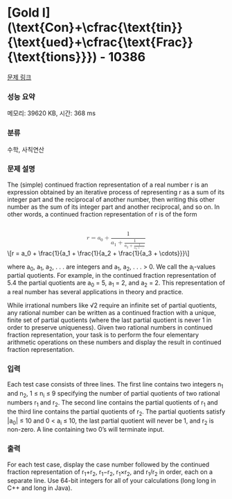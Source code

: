 # [Gold I] \(\text{Con}+\cfrac{\text{tin}}{\text{ued}+\cfrac{\text{Frac}}{\text{tions}}}\) - 10386 

[문제 링크](https://www.acmicpc.net/problem/10386) 

### 성능 요약

메모리: 39620 KB, 시간: 368 ms

### 분류

수학, 사칙연산

### 문제 설명

<p>The (simple) continued fraction representation of a real number r is an expression obtained by an iterative process of representing r as a sum of its integer part and the reciprocal of another number, then writing this other number as the sum of its integer part and another reciprocal, and so on. In other words, a continued fraction representation of r is of the form</p>

<p><mjx-container class="MathJax" jax="CHTML" display="true" style="font-size: 99.9%; position: relative;"> <mjx-math display="true" class="MJX-TEX" aria-hidden="true" style="margin-left: 0px; margin-right: 0px;"><mjx-mi class="mjx-i"><mjx-c class="mjx-c1D45F TEX-I"></mjx-c></mjx-mi><mjx-mo class="mjx-n" space="4"><mjx-c class="mjx-c3D"></mjx-c></mjx-mo><mjx-msub space="4"><mjx-mi class="mjx-i"><mjx-c class="mjx-c1D44E TEX-I"></mjx-c></mjx-mi><mjx-script style="vertical-align: -0.15em;"><mjx-mn class="mjx-n" size="s"><mjx-c class="mjx-c30"></mjx-c></mjx-mn></mjx-script></mjx-msub><mjx-mo class="mjx-n" space="3"><mjx-c class="mjx-c2B"></mjx-c></mjx-mo><mjx-mfrac space="3"><mjx-frac type="d"><mjx-num><mjx-nstrut type="d"></mjx-nstrut><mjx-mn class="mjx-n"><mjx-c class="mjx-c31"></mjx-c></mjx-mn></mjx-num><mjx-dbox><mjx-dtable><mjx-line type="d"></mjx-line><mjx-row><mjx-den><mjx-dstrut type="d"></mjx-dstrut><mjx-mrow><mjx-msub><mjx-mi class="mjx-i"><mjx-c class="mjx-c1D44E TEX-I"></mjx-c></mjx-mi><mjx-script style="vertical-align: -0.15em;"><mjx-mn class="mjx-n" size="s"><mjx-c class="mjx-c31"></mjx-c></mjx-mn></mjx-script></mjx-msub><mjx-mo class="mjx-n" space="3"><mjx-c class="mjx-c2B"></mjx-c></mjx-mo><mjx-mfrac space="3"><mjx-frac><mjx-num><mjx-nstrut></mjx-nstrut><mjx-mn class="mjx-n" size="s"><mjx-c class="mjx-c31"></mjx-c></mjx-mn></mjx-num><mjx-dbox><mjx-dtable><mjx-line></mjx-line><mjx-row><mjx-den><mjx-dstrut></mjx-dstrut><mjx-mrow size="s"><mjx-msub><mjx-mi class="mjx-i"><mjx-c class="mjx-c1D44E TEX-I"></mjx-c></mjx-mi><mjx-script style="vertical-align: -0.15em;"><mjx-mn class="mjx-n" size="s"><mjx-c class="mjx-c32"></mjx-c></mjx-mn></mjx-script></mjx-msub><mjx-mo class="mjx-n"><mjx-c class="mjx-c2B"></mjx-c></mjx-mo><mjx-mfrac><mjx-frac><mjx-num><mjx-nstrut></mjx-nstrut><mjx-mn class="mjx-n" size="s"><mjx-c class="mjx-c31"></mjx-c></mjx-mn></mjx-num><mjx-dbox><mjx-dtable><mjx-line></mjx-line><mjx-row><mjx-den><mjx-dstrut></mjx-dstrut><mjx-mrow size="s"><mjx-msub><mjx-mi class="mjx-i"><mjx-c class="mjx-c1D44E TEX-I"></mjx-c></mjx-mi><mjx-script style="vertical-align: -0.311em;"><mjx-mn class="mjx-n"><mjx-c class="mjx-c33"></mjx-c></mjx-mn></mjx-script></mjx-msub><mjx-mo class="mjx-n"><mjx-c class="mjx-c2B"></mjx-c></mjx-mo><mjx-mo class="mjx-n"><mjx-c class="mjx-c22EF"></mjx-c></mjx-mo></mjx-mrow></mjx-den></mjx-row></mjx-dtable></mjx-dbox></mjx-frac></mjx-mfrac></mjx-mrow></mjx-den></mjx-row></mjx-dtable></mjx-dbox></mjx-frac></mjx-mfrac></mjx-mrow></mjx-den></mjx-row></mjx-dtable></mjx-dbox></mjx-frac></mjx-mfrac></mjx-math><mjx-assistive-mml unselectable="on" display="block"><math xmlns="http://www.w3.org/1998/Math/MathML" display="block"><mi>r</mi><mo>=</mo><msub><mi>a</mi><mn>0</mn></msub><mo>+</mo><mfrac><mn>1</mn><mrow><msub><mi>a</mi><mn>1</mn></msub><mo>+</mo><mfrac><mn>1</mn><mrow><msub><mi>a</mi><mn>2</mn></msub><mo>+</mo><mfrac><mn>1</mn><mrow><msub><mi>a</mi><mn>3</mn></msub><mo>+</mo><mo>⋯</mo></mrow></mfrac></mrow></mfrac></mrow></mfrac></math></mjx-assistive-mml><span aria-hidden="true" class="no-mathjax mjx-copytext">\[r = a_0 + \frac{1}{a_1 + \frac{1}{a_2 + \frac{1}{a_3 + \cdots}}}\]</span> </mjx-container></p>

<p>where a<sub>0</sub>, a<sub>1</sub>, a<sub>2</sub>, . . . are integers and a<sub>1</sub>, a<sub>2</sub>, . . . > 0. We call the a<sub>i</sub>-values partial quotients. For example, in the continued fraction representation of 5.4 the partial quotients are a<sub>0</sub> = 5, a<sub>1</sub> = 2, and a<sub>2</sub> = 2. This representation of a real number has several applications in theory and practice.</p>

<p>While irrational numbers like √2 require an infinite set of partial quotients, any rational number can be written as a continued fraction with a unique, finite set of partial quotients (where the last partial quotient is never 1 in order to preserve uniqueness). Given two rational numbers in continued fraction representation, your task is to perform the four elementary arithmetic operations on these numbers and display the result in continued fraction representation.</p>

### 입력 

 <p>Each test case consists of three lines. The first line contains two integers n<sub>1</sub> and n<sub>2</sub>, 1 ≤ n<sub>i</sub> ≤ 9 specifying the number of partial quotients of two rational numbers r<sub>1</sub> and r<sub>2</sub>. The second line contains the partial quotients of r<sub>1</sub> and the third line contains the partial quotients of r<sub>2</sub>. The partial quotients satisfy |a<sub>0</sub>| ≤ 10 and 0 < a<sub>i</sub> ≤ 10, the last partial quotient will never be 1, and r<sub>2</sub> is non-zero. A line containing two 0’s will terminate input.</p>

### 출력 

 <p>For each test case, display the case number followed by the continued fraction representation of r<sub>1</sub>+r<sub>2</sub>, r<sub>1</sub>−r<sub>2</sub>, r<sub>1</sub>×r<sub>2</sub>, and r<sub>1</sub>/r<sub>2</sub> in order, each on a separate line. Use 64-bit integers for all of your calculations (long long in C++ and long in Java).</p>

